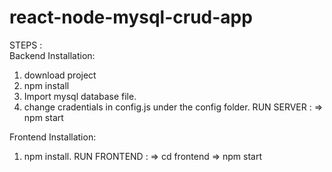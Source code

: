 # react-node-mysql-crud-app

STEPS :  
Backend Installation:
1. download project 
2. npm install 
3. Import mysql database file. 
4. change cradentials in config.js under the config folder. 
RUN SERVER : => npm start

Frontend Installation:
1. npm install.
RUN FRONTEND : => cd frontend => npm start


